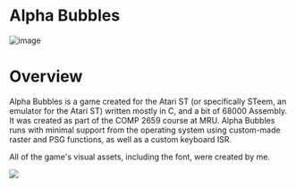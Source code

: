 # Alpha Bubbles

![image](https://user-images.githubusercontent.com/103237499/215311522-ab0c2844-23e5-4af2-a486-e60fc8e5a572.png)

<h1>Overview</h1>

Alpha Bubbles is a game created for the Atari ST (or specifically STeem, an emulator for the Atari ST) written mostly in C, and a bit of 68000 Assembly.  It was created as part of the COMP 2659 course at MRU. Alpha Bubbles runs with minimal support from the operating system using custom-made raster and PSG functions, as well as a custom keyboard ISR.

All of the game's visual assets, including the font, were created by me.

![](https://github.com/m-myer/alpha-bubbles/blob/main/gif/AlphaBubbles.gif)
